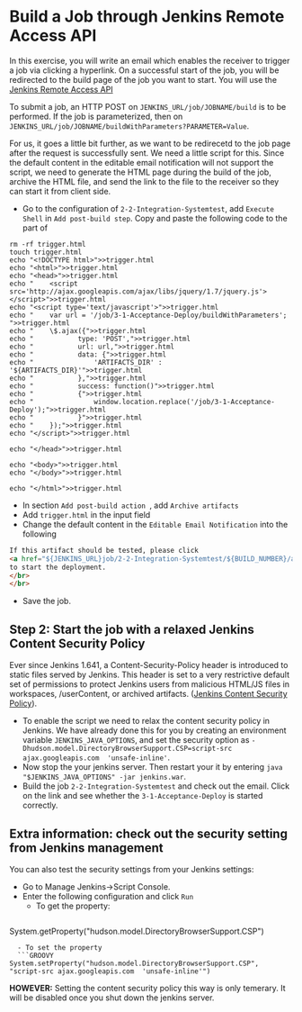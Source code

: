 # Build a Job through Jenkins Remote Access API
In this exercise, you will write an email which enables the receiver to trigger a job via clicking a hyperlink. On a successful start of the job, you will be redirected to the build page of the job you want to start. You will use the  [Jenkins Remote Access API](https://wiki.jenkins-ci.org/display/JENKINS/Remote+access+API)

To submit a job, an HTTP POST on `JENKINS_URL/job/JOBNAME/build` is to be performed. If the job is parameterized, then on `JENKINS_URL/job/JOBNAME/buildWithParameters?PARAMETER=Value`. 

For us, it goes a little bit further, as we want to be redirecetd to the job page after the request is successfully sent. We need a little script for this. Since the default content in the editable email notification will not support the script, we need to generate the HTML page during the build of the job, archive the HTML file, and send the link to the file to the receiver so they can start it from client side. 

-  Go to the configuration of `2-2-Integration-Systemtest`, add `Execute Shell` in `Add post-build step`. Copy and paste the following code to the part of 
```SHELL
rm -rf trigger.html
touch trigger.html
echo "<!DOCTYPE html>">>trigger.html
echo "<html>">>trigger.html
echo "<head>">>trigger.html
echo "    <script src='http://ajax.googleapis.com/ajax/libs/jquery/1.7/jquery.js'></script>">>trigger.html 
echo "<script type='text/javascript'>">>trigger.html
echo "    var url = '/job/3-1-Acceptance-Deploy/buildWithParameters'; ">>trigger.html
echo "    \$.ajax({">>trigger.html
echo "           type: 'POST',">>trigger.html
echo "           url: url,">>trigger.html
echo "           data: {">>trigger.html
echo "               'ARTIFACTS_DIR' : '${ARTIFACTS_DIR}'">>trigger.html
echo "           },">>trigger.html
echo "           success: function()">>trigger.html
echo "           {">>trigger.html
echo "               window.location.replace('/job/3-1-Acceptance-Deploy');">>trigger.html
echo "           }">>trigger.html
echo "    });">>trigger.html
echo "</script>">>trigger.html

echo "</head>">>trigger.html

echo "<body>">>trigger.html
echo "</body>">>trigger.html

echo "</html>">>trigger.html
```
- In section `Add post-build action `, add `Archive artifacts`
- Add `trigger.html` in the input field
- Change the default content in the `Editable Email Notification` into the following 
```HTML
If this artifact should be tested, please click 
<a href="${JENKINS_URL}job/2-2-Integration-Systemtest/${BUILD_NUMBER}/artifact/trigger.html" >here</a>
to start the deployment.
</br>
</br>

```
- Save the job. 

## Step 2: Start the job with a relaxed Jenkins Content Security Policy
Ever since Jenkins 1.641, a Content-Security-Policy header is introduced to static files served by Jenkins. This header is set to a very restrictive default set of permissions to protect Jenkins users from malicious HTML/JS files in workspaces, /userContent, or archived artifacts. ([Jenkins Content Security Policy](https://wiki.jenkins-ci.org/display/JENKINS/Configuring+Content+Security+Policy)).  

- To enable the script we need to relax the content security policy in Jenkins. We have already done this for you by creating an environment variable `JENKINS_JAVA_OPTIONS`, and set the security option as `-Dhudson.model.DirectoryBrowserSupport.CSP=script-src ajax.googleapis.com  'unsafe-inline'`. 
- Now stop the your jenkins server. Then restart your it by entering `java "$JENKINS_JAVA_OPTIONS" -jar jenkins.war`. 
- Build the job `2-2-Integration-Systemtest` and check out the email. Click on the link and see whether the `3-1-Acceptance-Deploy` is started correctly. 


## Extra information: check out the security setting from Jenkins management
You can also test the security settings from your Jenkins settings:
- Go to Manage Jenkins->Script Console.
- Enter the following configuration and click `Run`
  - To get the property:
  ```GROOVY
System.getProperty("hudson.model.DirectoryBrowserSupport.CSP")
```
  - To set the property
  ```GROOVY
System.setProperty("hudson.model.DirectoryBrowserSupport.CSP", "script-src ajax.googleapis.com  'unsafe-inline'")
```

**HOWEVER:** Setting the content security policy this way is only temerary. It will be disabled once you shut down the jenkins server.

